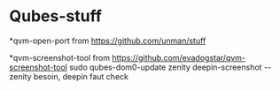 # Qubes-stuff

*qvm-open-port from https://github.com/unman/stuff <br />

*qvm-screenshot-tool from https://github.com/evadogstar/qvm-screenshot-tool
sudo qubes-dom0-update zenity deepin-screenshot -- zenity besoin, deepin faut check
